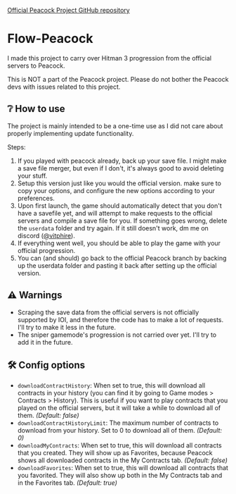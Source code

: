 [Official Peacock Project GitHub repository](https://github.com/thepeacockproject/Peacock)

# Flow-Peacock
I made this project to carry over Hitman 3 progression from the official servers to Peacock.

This is NOT a part of the Peacock project. Please do not bother the Peacock devs with issues related to this project.

## ❔ How to use
The project is mainly intended to be a one-time use as I did not care about properly implementing update functionality.

Steps:
1. If you played with peacock already, back up your save file. I might make a save file merger, but even if I don't, it's always good to avoid deleting your stuff.
2. Setup this version just like you would the official version. make sure to copy your options, and configure the new options according to your preferences.
3. Upon first launch, the game should automatically detect that you don't have a savefile yet, and will attempt to make requests to the official servers and compile a save file for you. If something goes wrong, delete the `userdata` folder and try again. If it still doesn't work, dm me on discord ([@vitphire](https://discord.com/users/483930002405195776)).
4. If everything went well, you should be able to play the game with your official progression.
5. You can (and should) go back to the official Peacock branch by backing up the userdata folder and pasting it back after setting up the official version.

## ⚠ Warnings
- Scraping the save data from the official servers is not officially supported by IOI, and therefore the code has to make a lot of requests. I'll try to make it less in the future.
- The sniper gamemode's progression is not carried over yet. I'll try to add it in the future.

## 🛠 Config options
- `downloadContractHistory`: When set to true, this will download all contracts in your history (you can find it by going to Game modes > Contracts > History). This is useful if you want to play contracts that you played on the official servers, but it will take a while to download all of them.
_(Default: false)_
- `downloadContractHistoryLimit`: The maximum number of contracts to download from your history. Set to 0 to download all of them.
_(Default: 0)_
- `downloadMyContracts`: When set to true, this will download all contracts that you created. They will show up as Favorites, because Peacock shows all downloaded contracts in the My Contracts tab.
_(Default: false)_
- `downloadFavorites`: When set to true, this will download all contracts that you favorited. They will also show up both in the My Contracts tab and in the Favorites tab.
_(Default: true)_